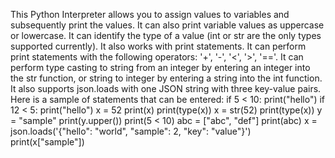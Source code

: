 This Python Interpreter allows you to assign values to variables and subsequently print the values. It can also print variable values as uppercase or lowercase. It can identify the type of a value (int or str are the only types supported currently). It also works with print statements. It can perform print statements with the following operators: '+', '-', '<', '>', '=='. It can perform type casting to string from an integer by entering an integer into the str function, or string to integer by entering a string into the int function. It also supports json.loads with one JSON string with three key-value pairs. Here is a sample of statements that can be entered:
if 5 < 10:
  print("hello")
if 12 < 5:
  print("hello")
x = 52
print(x)
print(type(x))
x = str(52)
print(type(x))
y = "sample"
print(y.upper())
print(5 < 10)
abc = ["abc", "def"]
print(abc)
x = json.loads('{"hello": "world", "sample": 2, "key": "value"}')
print(x["sample"])
